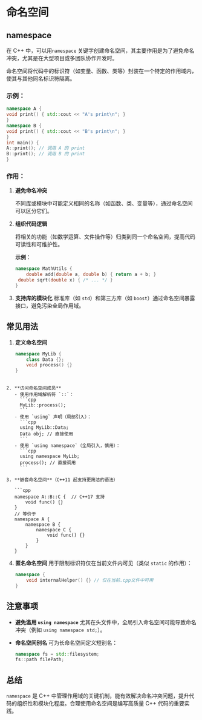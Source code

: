 # 命名空间

## namespace

在 C++ 中，可以用`namespace` 关键字创建命名空间，其主要作用是为了避免命名冲突，尤其是在大型项目或多团队协作开发时。

命名空间将代码中的标识符（如变量、函数、类等）封装在一个特定的作用域内，使其与其他同名标识符隔离。

### **示例**：

   ```cpp
namespace A {
   void print() { std::cout << "A's print\n"; }
}
namespace B {
   void print() { std::cout << "B's print\n"; }
}
int main() {
   A::print(); // 调用 A 的 print
   B::print(); // 调用 B 的 print
}
   ```

### 作用：

1. **避免命名冲突**

   不同库或模块中可能定义相同的名称（如函数、类、变量等），通过命名空间可以区分它们。  


2. **组织代码逻辑**
   
   将相关的功能（如数学运算、文件操作等）归类到同一个命名空间，提高代码可读性和可维护性。
   
   **示例**：
   
   ```cpp
   namespace MathUtils {
       double add(double a, double b) { return a + b; }
    double sqrt(double x) { /* ... */ }
   }
   ```
   
3. **支持库的模块化**
   标准库（如 `std`）和第三方库（如 `boost`）通过命名空间暴露接口，避免污染全局作用域。

## 常见用法
1. **定义命名空间**  
   
   ```cpp
   namespace MyLib {
       class Data {};
       void process() {}
   }
```
   
2. **访问命名空间成员**  
   - 使用作用域解析符 `::`：  
     ```cpp
     MyLib::process();
     ```
   - 使用 `using` 声明（局部引入）：  
     ```cpp
     using MyLib::Data;
     Data obj; // 直接使用
     ```
   - 使用 `using namespace`（全局引入，慎用）：
     ```cpp
     using namespace MyLib;
     process(); // 直接调用
     ```

3. **嵌套命名空间**（C++11 起支持更简洁的语法）
   
   ```cpp
   namespace A::B::C {  // C++17 支持
       void func() {}
   }
   // 等价于
   namespace A {
       namespace B {
           namespace C {
               void func() {}
           }
       }
   }
```
   
4. **匿名命名空间**
   用于限制标识符仅在当前文件内可见（类似 `static` 的作用）：  
   
   ```cpp
   namespace {
       void internalHelper() {} // 仅在当前.cpp文件中可用
   }
   ```



## **注意事项**
- **避免滥用 `using namespace`** 
  尤其在头文件中，全局引入命名空间可能导致命名冲突（例如 `using namespace std;`）。
- **命名空间别名**
  可为长命名空间定义短别名：  
  
  ```cpp
  namespace fs = std::filesystem;
  fs::path filePath;
  ```



## **总结**
`namespace` 是 C++ 中管理作用域的关键机制，能有效解决命名冲突问题，提升代码的组织性和模块化程度。合理使用命名空间是编写高质量 C++ 代码的重要实践。